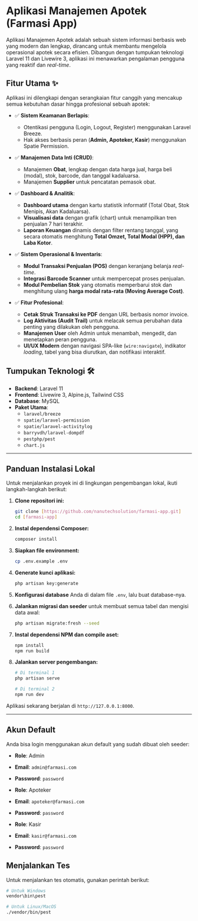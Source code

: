 # Aplikasi Manajemen Apotek (Farmasi App)

Aplikasi Manajemen Apotek adalah sebuah sistem informasi berbasis web yang modern dan lengkap, dirancang untuk membantu mengelola operasional apotek secara efisien. Dibangun dengan tumpukan teknologi Laravel 11 dan Livewire 3, aplikasi ini menawarkan pengalaman pengguna yang reaktif dan *real-time*.



## Fitur Utama ✨

Aplikasi ini dilengkapi dengan serangkaian fitur canggih yang mencakup semua kebutuhan dasar hingga profesional sebuah apotek:

* ✅ **Sistem Keamanan Berlapis**:
    * Otentikasi pengguna (Login, Logout, Register) menggunakan Laravel Breeze.
    * Hak akses berbasis peran (**Admin, Apoteker, Kasir**) menggunakan Spatie Permission.

* ✅ **Manajemen Data Inti (CRUD)**:
    * Manajemen **Obat**, lengkap dengan data harga jual, harga beli (modal), stok, barcode, dan tanggal kadaluarsa.
    * Manajemen **Supplier** untuk pencatatan pemasok obat.

* ✅ **Dashboard & Analitik**:
    * **Dashboard utama** dengan kartu statistik informatif (Total Obat, Stok Menipis, Akan Kadaluarsa).
    * **Visualisasi data** dengan grafik (chart) untuk menampilkan tren penjualan 7 hari terakhir.
    * **Laporan Keuangan** dinamis dengan filter rentang tanggal, yang secara otomatis menghitung **Total Omzet, Total Modal (HPP), dan Laba Kotor**.

* ✅ **Sistem Operasional & Inventaris**:
    * **Modul Transaksi Penjualan (POS)** dengan keranjang belanja *real-time*.
    * **Integrasi Barcode Scanner** untuk mempercepat proses penjualan.
    * **Modul Pembelian Stok** yang otomatis memperbarui stok dan menghitung ulang **harga modal rata-rata (Moving Average Cost)**.

* ✅ **Fitur Profesional**:
    * **Cetak Struk Transaksi ke PDF** dengan URL berbasis nomor invoice.
    * **Log Aktivitas (Audit Trail)** untuk melacak semua perubahan data penting yang dilakukan oleh pengguna.
    * **Manajemen User** oleh Admin untuk menambah, mengedit, dan menetapkan peran pengguna.
    * **UI/UX Modern** dengan navigasi SPA-like (`wire:navigate`), indikator *loading*, tabel yang bisa diurutkan, dan notifikasi interaktif.

## Tumpukan Teknologi 🛠️
* **Backend**: Laravel 11
* **Frontend**: Livewire 3, Alpine.js, Tailwind CSS
* **Database**: MySQL
* **Paket Utama**:
    * `laravel/breeze`
    * `spatie/laravel-permission`
    * `spatie/laravel-activitylog`
    * `barryvdh/laravel-dompdf`
    * `pestphp/pest`
    * `chart.js`

---

## Panduan Instalasi Lokal

Untuk menjalankan proyek ini di lingkungan pengembangan lokal, ikuti langkah-langkah berikut:

1.  **Clone repositori ini:**
    ```bash
    git clone [https://github.com/nanutechsolution/farmasi-app.git]
    cd [farmasi-app]
    ```

2.  **Instal dependensi Composer:**
    ```bash
    composer install
    ```

3.  **Siapkan file environment:**
    ```bash
    cp .env.example .env
    ```

4.  **Generate kunci aplikasi:**
    ```bash
    php artisan key:generate
    ```

5.  **Konfigurasi database** Anda di dalam file `.env`, lalu buat database-nya.

6.  **Jalankan migrasi dan seeder** untuk membuat semua tabel dan mengisi data awal:
    ```bash
    php artisan migrate:fresh --seed
    ```

7.  **Instal dependensi NPM dan compile aset:**
    ```bash
    npm install
    npm run build
    ```

8.  **Jalankan server pengembangan:**
    ```bash
    # Di terminal 1
    php artisan serve

    # Di terminal 2
    npm run dev
    ```

Aplikasi sekarang berjalan di `http://127.0.0.1:8000`.

---

## Akun Default
Anda bisa login menggunakan akun default yang sudah dibuat oleh seeder:

* **Role**: Admin
* **Email**: `admin@farmasi.com`
* **Password**: `password`

* **Role**: Apoteker
* **Email**: `apoteker@farmasi.com`
* **Password**: `password`

* **Role**: Kasir
* **Email**: `kasir@farmasi.com`
* **Password**: `password`

## Menjalankan Tes
Untuk menjalankan tes otomatis, gunakan perintah berikut:
```bash
# Untuk Windows
vendor\bin\pest

# Untuk Linux/MacOS
./vendor/bin/pest
